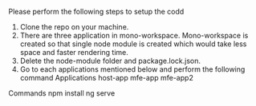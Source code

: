 Please perform the following steps to setup the codd
1. Clone the repo on your machine.
2. There are three application in mono-workspace. Mono-workspace is created so that single node module is created which would take less space and faster rendering time.
3. Delete the node-module folder and package.lock.json. 
4. Go to each applications mentioned below and perform the following command
Applications
host-app
mfe-app
mfe-app2

Commands
npm install
ng serve

